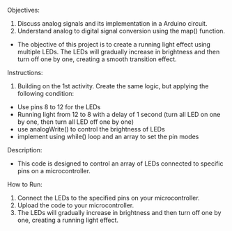 Objectives:
1. Discuss analog signals and its implementation in a Arduino circuit.
2. Understand analog to digital signal conversion using the map() function.
- The objective of this project is to create a running light effect using multiple LEDs. The LEDs will gradually increase in brightness and then turn off one by one, creating a smooth transition effect.

Instructions:
1. Building on the 1st activity. Create the same logic, but applying the following condition:
- Use pins 8 to 12 for the LEDs
- Running light from 12 to 8 with a delay of 1 second (turn all LED on one by one, then turn all LED off one by one)
- use analogWrite() to control the brightness of LEDs
- implement using while() loop and an array to set the pin modes

Description: 
- This code is designed to control an array of LEDs connected to specific pins on a microcontroller.

How to Run: 
1. Connect the LEDs to the specified pins on your microcontroller.
2. Upload the code to your microcontroller.
3. The LEDs will gradually increase in brightness and then turn off one by one, creating a running light effect.
